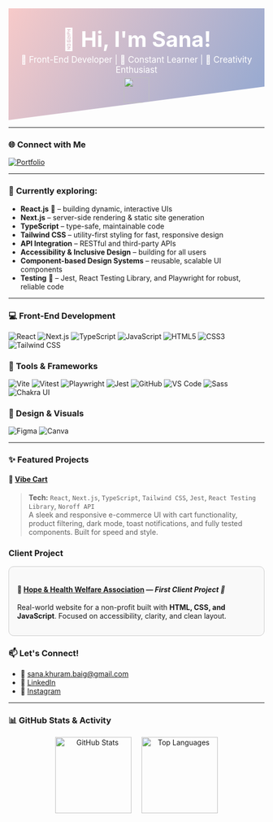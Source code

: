 <!-- Polygon gradient header -->
<div style="
  width: 100%;
  height: 220px;
  background: linear-gradient(120deg, #f7cac9, #92a8d1);
  clip-path: polygon(0 0, 100% 0, 100% 70%, 0 100%);
  display: flex;
  flex-direction: column;
  align-items: center;
  justify-content: center;
  text-align: center;
  color: #fff;
">
  <h1 style="margin:0; font-size:3em;">🌷 Hi, I'm Sana!</h1>
  <p style="margin:5px 0; font-size:1.2em;">🎨 Front-End Developer | 🌱 Constant Learner | 🚀 Creativity Enthusiast</p>
  <img src="https://media.giphy.com/media/mGcNjsfWAjY5AEZNw6/giphy.gif" width="50"/>
</div>

---

### 🌐 Connect with Me
[![Portfolio](https://img.shields.io/badge/-Visit%20Portfolio-ff69b4?style=flat&logo=appveyor&logoColor=fff)](https://skhuram.netlify.app/)


---

### 🌿 **Currently exploring:**
- **React.js** 💙 – building dynamic, interactive UIs
- **Next.js** – server-side rendering & static site generation
- **TypeScript** – type-safe, maintainable code
- **Tailwind CSS** – utility-first styling for fast, responsive design
- **API Integration** – RESTful and third-party APIs
- **Accessibility & Inclusive Design** – building for all users
- **Component-based Design Systems** – reusable, scalable UI components
- **Testing** 🧪 – Jest, React Testing Library, and Playwright for robust, reliable code

---
### 💻 Front-End Development
![React](https://img.shields.io/badge/-React-61DAFB?style=flat&logo=react&logoColor=000&logoWidth=20) 
![Next.js](https://img.shields.io/badge/-Next.js-000000?style=flat&logo=next.js&logoColor=fff&logoWidth=20) 
![TypeScript](https://img.shields.io/badge/-TypeScript-3178C6?style=flat&logo=typescript&logoColor=fff&logoWidth=20) 
![JavaScript](https://img.shields.io/badge/-JavaScript-F7DF1E?style=flat&logo=javascript&logoColor=000&logoWidth=20) 
![HTML5](https://img.shields.io/badge/-HTML5-E34F26?style=flat&logo=html5&logoColor=fff&logoWidth=20) 
![CSS3](https://img.shields.io/badge/-CSS3-1572B6?style=flat&logo=css3&logoColor=fff&logoWidth=20) 
![Tailwind CSS](https://img.shields.io/badge/-TailwindCSS-38B2AC?style=flat&logo=tailwindcss&logoColor=fff&logoWidth=20)  

### 🧰 Tools & Frameworks
![Vite](https://img.shields.io/badge/-Vite-646CFF?style=flat&logo=vite&logoColor=fff&logoWidth=20) 
![Vitest](https://img.shields.io/badge/-Vitest-6F55A5?style=flat&logo=vitest&logoColor=fff&logoWidth=20) 
![Playwright](https://img.shields.io/badge/-Playwright-000000?style=flat&logo=playwright&logoColor=fff&logoWidth=20) 
![Jest](https://img.shields.io/badge/-Jest-C21325?style=flat&logo=jest&logoColor=fff&logoWidth=20) 
![GitHub](https://img.shields.io/badge/-GitHub-181717?style=flat&logo=github&logoColor=fff&logoWidth=20) 
![VS Code](https://img.shields.io/badge/-VSCode-007ACC?style=flat&logo=visual-studio-code&logoColor=fff&logoWidth=20) 
![Sass](https://img.shields.io/badge/-Sass-CC6699?style=flat&logo=sass&logoColor=fff&logoWidth=20) 
![Chakra UI](https://img.shields.io/badge/-ChakraUI-319795?style=flat&logo=chakraui&logoColor=fff&logoWidth=20)  

### 🎨 Design & Visuals
![Figma](https://img.shields.io/badge/-Figma-F24E1E?style=flat&logo=figma&logoColor=fff&logoWidth=20) 
![Canva](https://img.shields.io/badge/-Canva-00C4CC?style=flat&logo=canva&logoColor=fff&logoWidth=20)  



---

### ✨ Featured Projects

#### 🛒 [Vibe Cart](https://jsfw-sanakhuram.vercel.app/)
> **Tech:** `React`, `Next.js`, `TypeScript`, `Tailwind CSS`, `Jest`, `React Testing Library`, `Noroff API`  
A sleek and responsive e-commerce UI with cart functionality, product filtering, dark mode, toast notifications, and fully tested components. Built for speed and style.

### Client Project
<div style="border: 1px solid #ccc; border-radius: 10px; padding: 16px; margin-bottom: 16px; background-color: #f9f9f9;">
  <h4>🌿 <a href="https://hopeandhealthwelfareassociation.com/">Hope & Health Welfare Association</a> — <em>First Client Project 💖</em></h4>
  <p>Real-world website for a non-profit built with <strong>HTML, CSS, and JavaScript</strong>. Focused on accessibility, clarity, and clean layout.</p>
</div>


### 📫 Let's Connect!

- 💌 [sana.khuram.baig@gmail.com](mailto:sana.khuram.baig@gmail.com)  
- 💼 [LinkedIn](https://www.linkedin.com/in/sana-khuram-157ba02b7/)  
- 📸 [Instagram](https://www.instagram.com/sana_khuram?igsh=MTBneHhvd2d2eXB2dg==)

---

### 📊 GitHub Stats & Activity

<div align="center">
  <img src="https://github-readme-stats.vercel.app/api?username=sanakhuram&show_icons=true&count_private=true&hide_border=true&title_color=e07a5f&text_color=6c5b7b&icon_color=f67280&bg_color=fff5e6" height="150" alt="GitHub Stats" />
  &nbsp;&nbsp;&nbsp;
  <img src="https://github-readme-stats.vercel.app/api/top-langs/?username=sanakhuram&layout=compact&langs_count=6&hide_border=true&title_color=e07a5f&text_color=6c5b7b&icon_color=f67280&bg_color=fff5e6" height="150" alt="Top Languages" />
</div>


